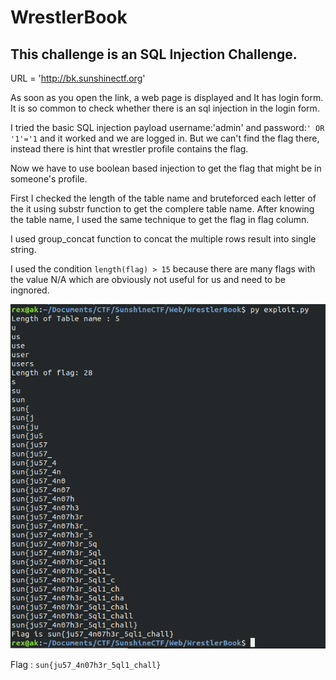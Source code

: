 # WrestlerBook
## This challenge is an SQL Injection Challenge.

URL = 'http://bk.sunshinectf.org'

As soon as you open the link, a web page is displayed and It has login form.
It is so common to check whether there is an sql injection in the login form.

I tried the basic SQL injection payload username:'admin' and password:`' OR '1'='1` and it worked and we are logged in. But we can't find the flag there, instead there is hint that wrestler profile contains the flag.

Now we have to use boolean based injection to get the flag that might be in someone's profile.

First I checked the length of the table name and bruteforced each letter of the it using substr function to get the complere table name. After knowing the table name, I used the same technique to get the flag in flag column.

I used group_concat function to concat the multiple rows result into single string.

I used the condition `length(flag) > 15` because there are many flags with the value N/A which are obviously not useful for us and need to be ingnored.

![output.png](https://github.com/Sud0-u53r/WriteUps/blob/master/SunshineCTF2019/Web/WrestlerBook/output.png?raw=true)

Flag : `sun{ju57_4n07h3r_5ql1_chall}`
